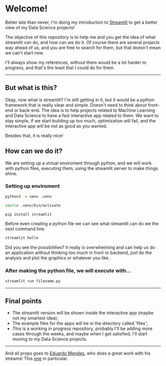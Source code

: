 
# **Welcome!**

Better late than never, I'm doing my introduction to [Streamlit](https://streamlit.io/) to get a better view of my Data Science projects!

The objective of this repository is to help me and you get the idea of what streamlit can do, and how can we do it. Of course there are several projects way ahead of us, and you are free to search for them, but that doesn't mean we can't start now.

I'll always show my references, without them would be a lot harder to progress, and that's the least that I could do for them.

---

## But what is this?

Okay, now what is streamlit? I'm still getting in it, but it would be a python framework that is really clear and simple. Doesn't need to think about front-end  or back-end. The idea is to help projects related to Machine Learning and Data Science to have a fast interactive app related to them. We want to stay simple, if we start building up too much, optimization will fail, and the interactive app will be not as good as you wanted.

Besides that, it is really nice!

## How can we do it?

We are setting up a virtual enviroment through python, and we will work with python files, executing them, using the streamlit server to make things shine. 

### Setting up enviroment

```bash
python3 -m venv .venv

source .venv/bin/activate

pip install streamlit
```

Before even creating a python file we can see what streamlit can do we the next command line:

```bash
streamlit hello
```

Did you see the possibilities? It really is overwhelming and can help us do an application without thinking too much in front or backend, just do the analysis and plot the graphics or whatever you like.

### After making the python file, we will execute with...

```bash
streamlit run filename.py
```

---

## Final points

* The streamlit version will be shown inside the interactive app (maybe not my smartest idea);
* The example files for the apps will be in the directory called 'files';
* This is a working in progress repository, probably I'll be adding more cases through the weeks, and maybe when I get satisfied, I'll start moving to my Data Science projects.

---

And all props goes to [Eduardo Mendes](https://www.youtube.com/@Dunossauro), who does a great work with his streams! This [one](https://www.youtube.com/watch?v=Ie5ef_R_k6I&ab_channel=EduardoMendes) in particular.
